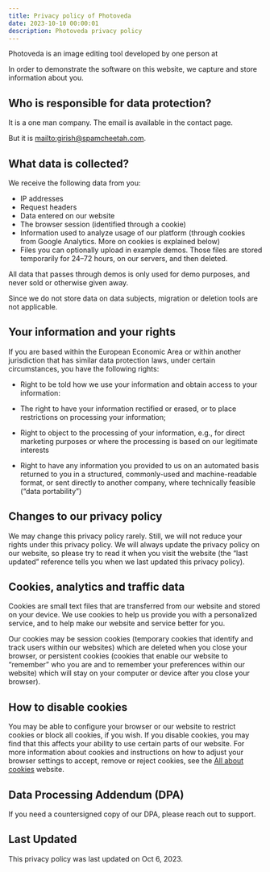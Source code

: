 ```yaml
---
title: Privacy policy of Photoveda
date: 2023-10-10 00:00:01
description: Photoveda privacy policy
---
```




Photoveda is an image editing tool developed by one person at

In order to demonstrate the software on this website, we capture and store information about you.

## Who is responsible for data protection?

It is a one man company. The email is available in the contact page.

But it is <mailto:girish@spamcheetah.com>.

## What data is collected?

We receive the following data from you:

- IP addresses
- Request headers
- Data entered on our website
- The browser session (identified through a cookie)
- Information used to analyze usage of our platform (through cookies from Google Analytics. More on cookies is explained below)
- Files you can optionally upload in example demos. Those files are
  stored temporarily for 24–72 hours, on our servers, and then deleted. 

All data that passes through demos is only used for demo purposes, and never sold or otherwise given away.

Since we do not store data on data subjects, migration or deletion tools are not applicable.

## Your information and your rights

If you are based within the European Economic Area or within another jurisdiction that has similar data protection laws, under certain circumstances, you have the following rights:

- Right to be told how we use your information and obtain access 
to your information:
- The right to have your information rectified or erased, or to place restrictions on processing your information;

- Right to object to the processing of your information, e.g., for direct marketing purposes or where the processing is based on our legitimate interests

- Right to have any information you provided to us on an automated basis returned to you in a structured, commonly-used and machine-readable format, or sent directly to another company, where technically feasible (“data portability”)

## Changes to our privacy policy

We may change this privacy policy rarely. Still, we will not reduce your rights under this privacy policy. We will always update the privacy policy on our website, so please try to read it when you visit the website (the “last updated” reference tells you when we last updated this privacy policy).

## Cookies, analytics and traffic data

Cookies are small text files that are transferred from our website and stored on your device. We use cookies to help us provide you with a personalized service, and to help make our website and service better for you.

Our cookies may be session cookies (temporary cookies that identify and track users within our websites) which are deleted when you close your browser, or persistent cookies (cookies that enable our website to “remember” who you are and to remember your preferences within our website) which will stay on your computer or device after you close your browser).

## How to disable cookies

You may be able to configure your browser or our website to restrict
cookies or block all cookies, if you wish. If you disable cookies, you
may find that this affects your ability to use certain parts of our
website. For more information about cookies and instructions on how to
adjust your browser settings to accept, remove or reject cookies, see
the [All about cookies](https://allaboutcookies.org) website.

## Data Processing Addendum (DPA)

If you need a countersigned copy of our DPA, please reach out to support.

## Last Updated

This privacy policy was last updated on Oct 6, 2023.
